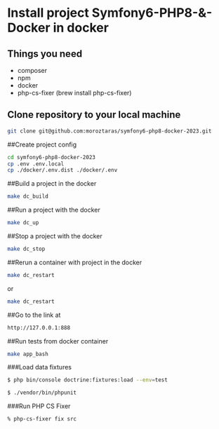 # Install project Symfony6-PHP8-&-Docker in docker

## Things you need
* composer
* npm
* docker
* php-cs-fixer (brew install php-cs-fixer)

## Clone repository to your local machine
```bash
git clone git@github.com:moroztaras/symfony6-php8-docker-2023.git
```

##Create project config
```bash
cd symfony6-php8-docker-2023
cp .env .env.local
cp ./docker/.env.dist ./docker/.env
```

##Build a project in the docker
```bash
make dc_build
```
##Run a project with the docker
```bash
make dc_up
```
##Stop a project with the docker
```bash
make dc_stop
```

##Rerun a container with project in the docker
```bash
make dc_restart
```
or
```bash
make dc_restart
```

##Go to the link at
```bash
http://127.0.0.1:888
```

##Run tests from docker container
```bash
make app_bash
```
###Load data fixtures
```bash
$ php bin/console doctrine:fixtures:load --env=test
```

```bash
$ ./vendor/bin/phpunit
```

###Run PHP CS Fixer
```bash
% php-cs-fixer fix src
```